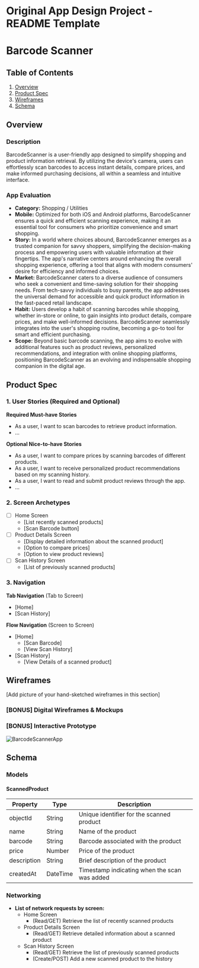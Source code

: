 Original App Design Project - README Template
===

# Barcode Scanner

## Table of Contents

1. [Overview](#Overview)
2. [Product Spec](#Product-Spec)
3. [Wireframes](#Wireframes)
4. [Schema](#Schema)

## Overview

### Description

BarcodeScanner is a user-friendly app designed to simplify shopping and product information retrieval. By utilizing the device's camera, users can effortlessly scan barcodes to access instant details, compare prices, and make informed purchasing decisions, all within a seamless and intuitive interface.

### App Evaluation

- **Category:** Shopping / Utilities
- **Mobile:** Optimized for both iOS and Android platforms, BarcodeScanner ensures a quick and efficient scanning experience, making it an essential tool for consumers who prioritize convenience and smart shopping.
- **Story:** In a world where choices abound, BarcodeScanner emerges as a trusted companion for savvy shoppers, simplifying the decision-making process and empowering users with valuable information at their fingertips. The app's narrative centers around enhancing the overall shopping experience, offering a tool that aligns with modern consumers' desire for efficiency and informed choices.
- **Market:** BarcodeScanner caters to a diverse audience of consumers who seek a convenient and time-saving solution for their shopping needs. From tech-savvy individuals to busy parents, the app addresses the universal demand for accessible and quick product information in the fast-paced retail landscape.
- **Habit:** Users develop a habit of scanning barcodes while shopping, whether in-store or online, to gain insights into product details, compare prices, and make well-informed decisions. BarcodeScanner seamlessly integrates into the user's shopping routine, becoming a go-to tool for smart and efficient purchasing.
- **Scope:** Beyond basic barcode scanning, the app aims to evolve with additional features such as product reviews, personalized recommendations, and integration with online shopping platforms, positioning BarcodeScanner as an evolving and indispensable shopping companion in the digital age.

## Product Spec

### 1. User Stories (Required and Optional)

**Required Must-have Stories**

- As a user, I want to scan barcodes to retrieve product information.
- ...

**Optional Nice-to-have Stories**

- As a user, I want to compare prices by scanning barcodes of different products.
- As a user, I want to receive personalized product recommendations based on my scanning history.
- As a user, I want to read and submit product reviews through the app.
- ...

### 2. Screen Archetypes

- [ ] Home Screen
  * [List recently scanned products]
  * [Scan Barcode button]
- [ ] Product Details Screen
  * [Display detailed information about the scanned product]
  * [Option to compare prices]
  * [Option to view product reviews]
- [ ] Scan History Screen
  * [List of previously scanned products]

### 3. Navigation

**Tab Navigation** (Tab to Screen)

- [Home]
- [Scan History]

**Flow Navigation** (Screen to Screen)

- [Home]
  * [Scan Barcode]
  * [View Scan History]
- [Scan History]
  * [View Details of a scanned product]

## Wireframes

[Add picture of your hand-sketched wireframes in this section]

### [BONUS] Digital Wireframes & Mockups

### [BONUS] Interactive Prototype

![BarcodeScannerApp](https://github.com/kenillo/Capstone_Project/assets/102697972/914138f9-a6e6-4f7e-b7f8-80daefa837be)

## Schema

### Models

#### ScannedProduct

| Property      | Type     | Description                              |
| ------------- | -------- | ---------------------------------------- |
| objectId      | String   | Unique identifier for the scanned product |
| name          | String   | Name of the product                      |
| barcode       | String   | Barcode associated with the product      |
| price         | Number   | Price of the product                     |
| description   | String   | Brief description of the product         |
| createdAt     | DateTime | Timestamp indicating when the scan was added |

### Networking

- **List of network requests by screen:**
  - Home Screen
    - (Read/GET) Retrieve the list of recently scanned products
  - Product Details Screen
    - (Read/GET) Retrieve detailed information about a scanned product
  - Scan History Screen
    - (Read/GET) Retrieve the list of previously scanned products
    - (Create/POST) Add a new scanned product to the history
